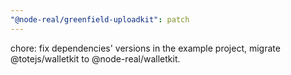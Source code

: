 ```yaml
---
"@node-real/greenfield-uploadkit": patch
---
```


chore: fix dependencies' versions in the example project, migrate @totejs/walletkit to @node-real/walletkit.
